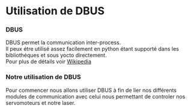 Utilisation de DBUS
===============

### DBUS ###
DBUS permet la communication inter-process.  
Il peux étre utilisé assez facilement en python étant supporté dans les bibliothéques et sous yocto directement.    
Pour plus de détails voir [Wikipedia](https://fr.wikipedia.org/wiki/D-Bus)

### Notre utilisation de DBUS ###
Pour commencer nous allons utiliser DBUS à fin de lier nos différents modules de communication
avec celui nous permettant de controler nos servomoteurs et notre laser.

